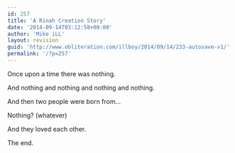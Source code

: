 ```yaml
---
id: 257
title: 'A Rinah Creation Story'
date: '2014-09-14T03:12:58+00:00'
author: 'Mike iLL'
layout: revision
guid: 'http://www.obliteration.com/illboy/2014/09/14/233-autosave-v1/'
permalink: '/?p=257'
---
```


Once upon a time there was nothing.

And nothing and nothing and nothing and nothing.

And then two people were born from...

Nothing? (whatever)

And they loved each other.

The end.